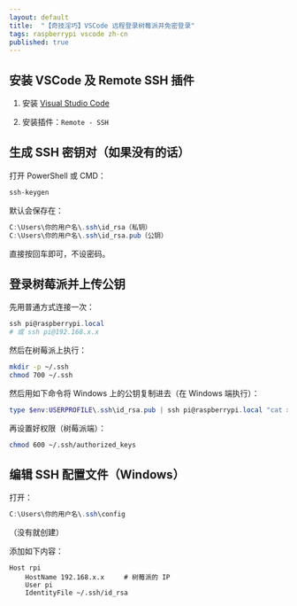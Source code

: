 ```yaml
---
layout: default
title:  "【奇技淫巧】VSCode 远程登录树莓派并免密登录"
tags: raspberrypi vscode zh-cn
published: true
---
```


## 安装 VSCode 及 Remote SSH 插件

1. 安装 [Visual Studio Code](https://code.visualstudio.com/)

2. 安装插件：`Remote - SSH`

## 生成 SSH 密钥对（如果没有的话）

打开 PowerShell 或 CMD：

```powershell
ssh-keygen
```

默认会保存在：

```powershell
C:\Users\你的用户名\.ssh\id_rsa（私钥）
C:\Users\你的用户名\.ssh\id_rsa.pub（公钥）
```

直接按回车即可，不设密码。

## 登录树莓派并上传公钥

先用普通方式连接一次：

```powershell
ssh pi@raspberrypi.local
# 或 ssh pi@192.168.x.x
```

然后在树莓派上执行：

```bash
mkdir -p ~/.ssh
chmod 700 ~/.ssh
```

然后用如下命令将 Windows 上的公钥复制进去（在 Windows 端执行）：

```powershell
type $env:USERPROFILE\.ssh\id_rsa.pub | ssh pi@raspberrypi.local "cat >> ~/.ssh/authorized_keys"
```

再设置好权限（树莓派端）：

```bash
chmod 600 ~/.ssh/authorized_keys
```

## 编辑 SSH 配置文件（Windows）

打开：

```powershell
C:\Users\你的用户名\.ssh\config
```

（没有就创建）

添加如下内容：

```
Host rpi
    HostName 192.168.x.x     # 树莓派的 IP
    User pi
    IdentityFile ~/.ssh/id_rsa
```

